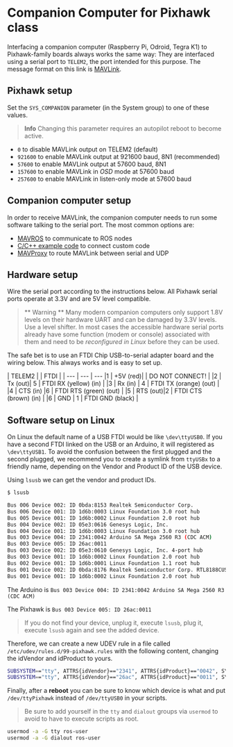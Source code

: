 # Companion Computer for Pixhawk class

Interfacing a companion computer (Raspberry Pi, Odroid, Tegra K1) to Pixhawk-family boards always works the same way: They are interfaced using a serial port to `TELEM2`, the port intended for this purpose. The message format on this link is [MAVLink](http://mavlink.org).

## Pixhawk setup

Set the `SYS_COMPANION` parameter (in the System group) to one of these values.

> **Info** Changing this parameter requires an autopilot reboot to become active.

  * `0` to disable MAVLink output on TELEM2 (default)
  * `921600` to enable MAVLink output at 921600 baud, 8N1 (recommended)
  * `57600` to enable MAVLink output at 57600 baud, 8N1
  * `157600` to enable MAVLink in *OSD* mode at 57600 baud
  * `257600` to enable MAVLink in listen-only mode at 57600 baud

## Companion computer setup

In order to receive MAVLink, the companion computer needs to run some software talking to the serial port. The most common options are:

  * [MAVROS](ros-mavros-installation.md) to communicate to ROS nodes
  * [C/C++ example code](https://github.com/mavlink/c_uart_interface_example) to connect custom code
  * [MAVProxy](http://mavproxy.org) to route MAVLink between serial and UDP

## Hardware setup

Wire the serial port according to the instructions below. All Pixhawk serial ports operate at 3.3V and are 5V level compatible.

> ** Warning ** Many modern companion computers only support 1.8V levels on their hardware UART and can be damaged by 3.3V levels. Use a level shifter. In most cases the accessible hardware serial ports already have some function (modem or console) associated with them and need to be *reconfigured in Linux* before they can be used.

The safe bet is to use an FTDI Chip USB-to-serial adapter board and the wiring below. This always works and is easy to set up.

| TELEM2 |         | FTDI    |        |
--- | --- | ---
|1         | +5V (red)|         | DO NOT CONNECT!   |
|2         | Tx  (out)| 5       | FTDI RX (yellow) (in)   |
|3         | Rx  (in) | 4       | FTDI TX (orange) (out)  |
|4         | CTS (in) |6       | FTDI RTS (green) (out) |
|5         | RTS (out)|2       | FTDI CTS (brown) (in) |
|6         | GND     | 1       | FTDI GND (black)   |

## Software setup on Linux

On Linux the default name of a USB FTDI would be like `\dev\ttyUSB0`. If you have a second FTDI linked on the USB or an Arduino, it will registered as `\dev\ttyUSB1`. To avoid the confusion between the first plugged and the second plugged, we recommend you to create a symlink from `ttyUSBx` to a friendly name, depending on the Vendor and Product ID of the USB device. 

Using `lsusb` we can get the vendor and product IDs.

```sh
$ lsusb

Bus 006 Device 002: ID 0bda:8153 Realtek Semiconductor Corp.
Bus 006 Device 001: ID 1d6b:0003 Linux Foundation 3.0 root hub
Bus 005 Device 001: ID 1d6b:0002 Linux Foundation 2.0 root hub
Bus 004 Device 002: ID 05e3:0616 Genesys Logic, Inc.
Bus 004 Device 001: ID 1d6b:0003 Linux Foundation 3.0 root hub
Bus 003 Device 004: ID 2341:0042 Arduino SA Mega 2560 R3 (CDC ACM)
Bus 003 Device 005: ID 26ac:0011
Bus 003 Device 002: ID 05e3:0610 Genesys Logic, Inc. 4-port hub
Bus 003 Device 001: ID 1d6b:0002 Linux Foundation 2.0 root hub
Bus 002 Device 001: ID 1d6b:0001 Linux Foundation 1.1 root hub
Bus 001 Device 002: ID 0bda:8176 Realtek Semiconductor Corp. RTL8188CUS 802.11n WLAN Adapter
Bus 001 Device 001: ID 1d6b:0002 Linux Foundation 2.0 root hub
```

The Arduino is `Bus 003 Device 004: ID 2341:0042 Arduino SA Mega 2560 R3 (CDC ACM)`

The Pixhawk is `Bus 003 Device 005: ID 26ac:0011`

> If you do not find your device, unplug it, execute `lsusb`, plug it, execute `lsusb` again and see the added device.

Therefore, we can create a new UDEV rule in a file called `/etc/udev/rules.d/99-pixhawk.rules` with the following content, changing the idVendor and idProduct to yours.

```sh
SUBSYSTEM=="tty", ATTRS{idVendor}=="2341", ATTRS{idProduct}=="0042", SYMLINK+="ttyArduino"
SUBSYSTEM=="tty", ATTRS{idVendor}=="26ac", ATTRS{idProduct}=="0011", SYMLINK+="ttyPixhawk"
```

Finally, after a **reboot** you can be sure to know which device is what and put `/dev/ttyPixhawk` instead of `/dev/ttyUSB0` in your scripts.

> Be sure to add yourself in the `tty` and `dialout` groups via `usermod` to avoid to have to execute scripts as root.

```sh
usermod -a -G tty ros-user
usermod -a -G dialout ros-user
```
